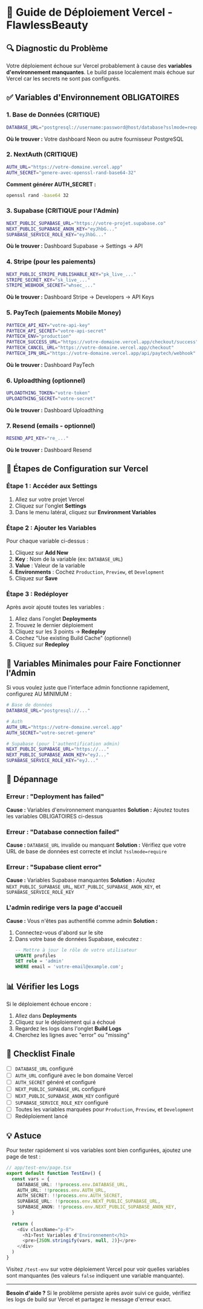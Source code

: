 # 🚀 Guide de Déploiement Vercel - FlawlessBeauty

## 🔍 Diagnostic du Problème

Votre déploiement échoue sur Vercel probablement à cause des **variables d'environnement manquantes**. Le build passe localement mais échoue sur Vercel car les secrets ne sont pas configurés.

## ✅ Variables d'Environnement OBLIGATOIRES

### 1. Base de Données (CRITIQUE)
```bash
DATABASE_URL="postgresql://username:password@host/database?sslmode=require"
```
**Où le trouver :** Votre dashboard Neon ou autre fournisseur PostgreSQL

### 2. NextAuth (CRITIQUE)
```bash
AUTH_URL="https://votre-domaine.vercel.app"
AUTH_SECRET="genere-avec-openssl-rand-base64-32"
```
**Comment générer AUTH_SECRET :**
```bash
openssl rand -base64 32
```

### 3. Supabase (CRITIQUE pour l'Admin)
```bash
NEXT_PUBLIC_SUPABASE_URL="https://votre-projet.supabase.co"
NEXT_PUBLIC_SUPABASE_ANON_KEY="eyJhbG..."
SUPABASE_SERVICE_ROLE_KEY="eyJhbG..."
```
**Où le trouver :** Dashboard Supabase → Settings → API

### 4. Stripe (pour les paiements)
```bash
NEXT_PUBLIC_STRIPE_PUBLISHABLE_KEY="pk_live_..."
STRIPE_SECRET_KEY="sk_live_..."
STRIPE_WEBHOOK_SECRET="whsec_..."
```
**Où le trouver :** Dashboard Stripe → Developers → API Keys

### 5. PayTech (paiements Mobile Money)
```bash
PAYTECH_API_KEY="votre-api-key"
PAYTECH_API_SECRET="votre-api-secret"
PAYTECH_ENV="production"
PAYTECH_SUCCESS_URL="https://votre-domaine.vercel.app/checkout/success"
PAYTECH_CANCEL_URL="https://votre-domaine.vercel.app/checkout"
PAYTECH_IPN_URL="https://votre-domaine.vercel.app/api/paytech/webhook"
```
**Où le trouver :** Dashboard PayTech

### 6. Uploadthing (optionnel)
```bash
UPLOADTHING_TOKEN="votre-token"
UPLOADTHING_SECRET="votre-secret"
```
**Où le trouver :** Dashboard Uploadthing

### 7. Resend (emails - optionnel)
```bash
RESEND_API_KEY="re_..."
```
**Où le trouver :** Dashboard Resend

## 📝 Étapes de Configuration sur Vercel

### Étape 1 : Accéder aux Settings
1. Allez sur votre projet Vercel
2. Cliquez sur l'onglet **Settings**
3. Dans le menu latéral, cliquez sur **Environment Variables**

### Étape 2 : Ajouter les Variables
Pour chaque variable ci-dessus :
1. Cliquez sur **Add New**
2. **Key** : Nom de la variable (ex: `DATABASE_URL`)
3. **Value** : Valeur de la variable
4. **Environments** : Cochez `Production`, `Preview`, et `Development`
5. Cliquez sur **Save**

### Étape 3 : Redéployer
Après avoir ajouté toutes les variables :
1. Allez dans l'onglet **Deployments**
2. Trouvez le dernier déploiement
3. Cliquez sur les 3 points → **Redeploy**
4. Cochez "Use existing Build Cache" (optionnel)
5. Cliquez sur **Redeploy**

## 🔧 Variables Minimales pour Faire Fonctionner l'Admin

Si vous voulez juste que l'interface admin fonctionne rapidement, configurez AU MINIMUM :

```bash
# Base de données
DATABASE_URL="postgresql://..."

# Auth
AUTH_URL="https://votre-domaine.vercel.app"
AUTH_SECRET="votre-secret-genere"

# Supabase (pour l'authentification admin)
NEXT_PUBLIC_SUPABASE_URL="https://..."
NEXT_PUBLIC_SUPABASE_ANON_KEY="eyJ..."
SUPABASE_SERVICE_ROLE_KEY="eyJ..."
```

## 🐛 Dépannage

### Erreur : "Deployment has failed"
**Cause :** Variables d'environnement manquantes
**Solution :** Ajoutez toutes les variables OBLIGATOIRES ci-dessus

### Erreur : "Database connection failed"
**Cause :** `DATABASE_URL` invalide ou manquant
**Solution :** Vérifiez que votre URL de base de données est correcte et inclut `?sslmode=require`

### Erreur : "Supabase client error"
**Cause :** Variables Supabase manquantes
**Solution :** Ajoutez `NEXT_PUBLIC_SUPABASE_URL`, `NEXT_PUBLIC_SUPABASE_ANON_KEY`, et `SUPABASE_SERVICE_ROLE_KEY`

### L'admin redirige vers la page d'accueil
**Cause :** Vous n'êtes pas authentifié comme admin
**Solution :** 
1. Connectez-vous d'abord sur le site
2. Dans votre base de données Supabase, exécutez :
   ```sql
   -- Mettre à jour le rôle de votre utilisateur
   UPDATE profiles 
   SET role = 'admin' 
   WHERE email = 'votre-email@example.com';
   ```

## 📊 Vérifier les Logs

Si le déploiement échoue encore :
1. Allez dans **Deployments**
2. Cliquez sur le déploiement qui a échoué
3. Regardez les logs dans l'onglet **Build Logs**
4. Cherchez les lignes avec "error" ou "missing"

## 🎯 Checklist Finale

- [ ] `DATABASE_URL` configuré
- [ ] `AUTH_URL` configuré avec le bon domaine Vercel
- [ ] `AUTH_SECRET` généré et configuré
- [ ] `NEXT_PUBLIC_SUPABASE_URL` configuré
- [ ] `NEXT_PUBLIC_SUPABASE_ANON_KEY` configuré
- [ ] `SUPABASE_SERVICE_ROLE_KEY` configuré
- [ ] Toutes les variables marquées pour `Production`, `Preview`, et `Development`
- [ ] Redéploiement lancé

## 💡 Astuce

Pour tester rapidement si vos variables sont bien configurées, ajoutez une page de test :

```typescript
// app/test-env/page.tsx
export default function TestEnv() {
  const vars = {
    DATABASE_URL: !!process.env.DATABASE_URL,
    AUTH_URL: !!process.env.AUTH_URL,
    AUTH_SECRET: !!process.env.AUTH_SECRET,
    SUPABASE_URL: !!process.env.NEXT_PUBLIC_SUPABASE_URL,
    SUPABASE_ANON: !!process.env.NEXT_PUBLIC_SUPABASE_ANON_KEY,
  }
  
  return (
    <div className="p-8">
      <h1>Test Variables d'Environnement</h1>
      <pre>{JSON.stringify(vars, null, 2)}</pre>
    </div>
  )
}
```

Visitez `/test-env` sur votre déploiement Vercel pour voir quelles variables sont manquantes (les valeurs `false` indiquent une variable manquante).

---

**Besoin d'aide ?** Si le problème persiste après avoir suivi ce guide, vérifiez les logs de build sur Vercel et partagez le message d'erreur exact.
